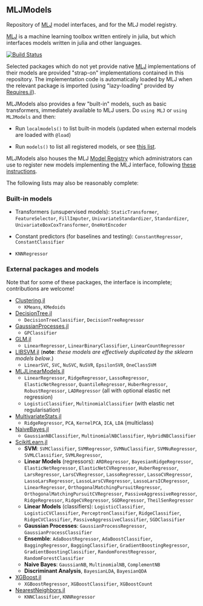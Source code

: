 ## MLJModels

Repository of [MLJ](https://github.com/alan-turing-institute/MLJ.jl)
model interfaces, and for the MLJ model
registry.

[MLJ](https://github.com/alan-turing-institute/MLJ.jl) is a
machine learning toolbox written entirely in julia, but which
interfaces models written in julia and other languages.

[![Build Status](https://travis-ci.com/alan-turing-institute/MLJModels.jl.svg?branch=master)](https://travis-ci.com/alan-turing-institute/MLJModels.jl)

Selected packages which do not yet provide native
[MLJ](https://github.com/alan-turing-institute/MLJ.jl) implementations
of their models are provided "strap-on" implementations contained in
this repository. The implementation code is automatically loaded by
MLJ when the relevant package is imported (using "lazy-loading" provided by
[Requires.jl](https://github.com/MikeInnes/Requires.jl)).

MLJModels also provides a few "built-in" models, such as basic
transformers, immediately available to MLJ users. Do `using MLJ` or
`using MLJModels` and then:

- Run `localmodels()` to list built-in models (updated when external models are loaded with `@load`)

- Run `models()` to list all registered models, or see [this list](/src/registry/Models.toml).

MLJModels also houses the MLJ [Model Registry](/src/registry) which
administrators can use to register new models implementing the MLJ
interface, following [these
instructions](https://github.com/alan-turing-institute/MLJ.jl/blob/master/REGISTRY.md).

The following lists may also be reasonably complete:


### Built-in models

* Transformers (unsupervised models): `StaticTransformer`,
  `FeatureSelector`, `FillImputer`, `UnivariateStandardizer`, `Standardizer`,
  `UnivariateBoxCoxTransformer`, `OneHotEncoder`

* Constant predictors (for baselines and testing): `ConstantRegressor`,
  `ConstantClassifier`

* `KNNRegressor`


### External packages and models

Note that for some of these packages, the interface is incomplete; contributions are welcome!

* [Clustering.jl](https://github.com/JuliaStats/Clustering.jl)
    * `KMeans`, `KMedoids`
* [DecisionTree.jl](https://github.com/bensadeghi/DecisionTree.jl)
    * `DecisionTreeClassifier`, `DecisionTreeRegressor`
* [GaussianProcesses.jl](https://github.com/STOR-i/GaussianProcesses.jl)
    * `GPClassifier`
* [GLM.jl](https://github.com/JuliaStats/GLM.jl)
    * `LinearRegressor`, `LinearBinaryClassifier`, `LinearCountRegressor`
* [LIBSVM.jl](https://github.com/mpastell/LIBSVM.jl) (**note**: _these models are effectively duplicated by the sklearn models below_.)
    * `LinearSVC`, `SVC`, `NuSVC`, `NuSVR`, `EpsilonSVR`, `OneClassSVM`
* [MLJLinearModels.jl](https://github.com/alan-turing-institute/MLJLinearModels.jl)
    * `LinearRegressor`, `RidgeRegressor`, `LassoRegressor`, `ElasticNetRegressor`, `QuantileRegressor`, `HuberRegressor`, `RobustRegressor`, `LADRegressor` (all with optional elastic net regression)
    * `LogisticClassifier`, `MultinomialClassifier` (with elastic net regularisation)
* [MultivariateStats.jl](https://github.com/mpastell/LIBSVM.jl)
    * `RidgeRegressor`, `PCA`, `KernelPCA`, `ICA`, `LDA` (multiclass)
* [NaiveBayes.jl](https://github.com/dfdx/NaiveBayes.jl)
    * `GaussianNBClassifier`, `MultinomialNBClassifier`, `HybridNBClassifier`
* [ScikitLearn.jl](https://github.com/cstjean/ScikitLearn.jl)
    * **SVM**: `SVMClassifier`, `SVMRegressor`, `SVMNuClassifier`, `SVMNuRegressor`, `SVMLClassifier`, `SVMLRegressor`,
    * **Linear Models** (regressors): `ARDRegressor`, `BayesianRidgeRegressor`, `ElasticNetRegressor`, `ElasticNetCVRegressor`, `HuberRegressor`, `LarsRegressor`, `LarsCVRegressor`, `LassoRegressor`, `LassoCVRegressor`, `LassoLarsRegressor`, `LassoLarsCVRegressor`, `LassoLarsICRegressor`, `LinearRegressor`, `OrthogonalMatchingPursuitRegressor`, `OrthogonalMatchingPursuitCVRegressor`, `PassiveAggressiveRegressor`, `RidgeRegressor`, `RidgeCVRegressor`, `SGDRegressor`, `TheilSenRegressor`
    * **Linear Models** (classifiers): `LogisticClassifier`, `LogisticCVClassifier`, `PerceptronClassifier`, `RidgeClassifier`, `RidgeCVClassifier`, `PassiveAggressiveClassifier`, `SGDClassifier`
    * **Gaussian Processes**: `GaussianProcessRegressor`, `GaussianProcessClassifier`
    * **Ensemble**: `AdaBoostRegressor`, `AdaBoostClassifier`, `BaggingRegressor`, `BaggingClassifier`, `GradientBoostingRegressor`, `GradientBoostingClassifier`, `RandomForestRegressor`, `RandomForestClassifier`
    * **Naive Bayes**: `GaussianNB`, `MultinomialNB`, `ComplementNB`
    * **Discriminant Analysis**, `BayesianLDA`, `BayesianQDA`
* [XGBoost.jl](https://github.com/dmlc/XGBoost.jl)
    * `XGBoostRegressor`, `XGBoostClassifier`, `XGBoostCount`
* [NearestNeighbors.jl](https://github.com/KristofferC/NearestNeighbors.jl)
    * `KNNClassifier`, `KNNRegressor`
